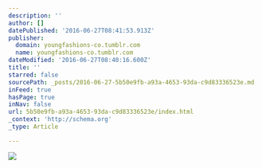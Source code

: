 ```yaml
---
description: ''
author: []
datePublished: '2016-06-27T08:41:53.913Z'
publisher:
  domain: youngfashions-co.tumblr.com
  name: youngfashions-co.tumblr.com
dateModified: '2016-06-27T08:40:16.600Z'
title: ''
starred: false
sourcePath: _posts/2016-06-27-5b50e9fb-a93a-4653-93da-c9d83336523e.md
inFeed: true
hasPage: true
inNav: false
url: 5b50e9fb-a93a-4653-93da-c9d83336523e/index.html
_context: 'http://schema.org'
_type: Article

---
```

![](https://67.media.tumblr.com/ab0c07bbcad09e0d0d7329a77bb53bbc/tumblr_n3rykpXvDC1swmrupo1_1280.jpg)